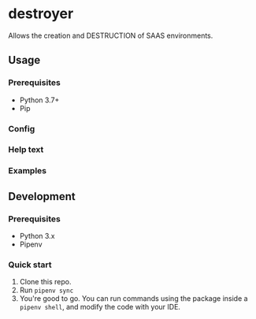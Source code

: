 # destroyer

Allows the creation and DESTRUCTION of SAAS environments.

## Usage

### Prerequisites
- Python 3.7+
- Pip



### Config




### Help text


### Examples


## Development

### Prerequisites
- Python 3.x
- Pipenv

### Quick start
1. Clone this repo.
2. Run `pipenv sync`
3. You're good to go. You can run commands using the package inside a
   `pipenv shell`, and modify the code with your IDE.
   